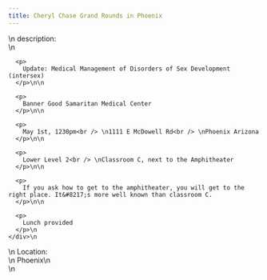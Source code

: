 ```yaml
---
title: Cheryl Chase Grand Rounds in Phoenix
---
```


<div class="flexinode-body flexinode-2">
  <div class="flexinode-textarea-1">
    <div class="form-item">
      \n <label>description:</label><br /> \n 
      
      <p>
        Update: Medical Management of Disorders of Sex Development (intersex)
      </p>\n\n
      
      <p>
        Banner Good Samaritan Medical Center
      </p>\n\n
      
      <p>
        May 1st, 1230pm<br /> \n1111 E McDowell Rd<br /> \nPhoenix Arizona
      </p>\n\n
      
      <p>
        Lower Level 2<br /> \nClassroom C, next to the Amphitheater
      </p>\n\n
      
      <p>
        If you ask how to get to the amphitheater, you will get to the right place. It&#8217;s more well known than classroom C.
      </p>\n\n
      
      <p>
        Lunch provided
      </p>\n
    </div>\n
  </div>
  
  <div class="flexinode-textfield-2">
    <div class="form-item">
      \n <label>Location:</label><br /> \n Phoenix\n
    </div>\n
  </div>
</div>